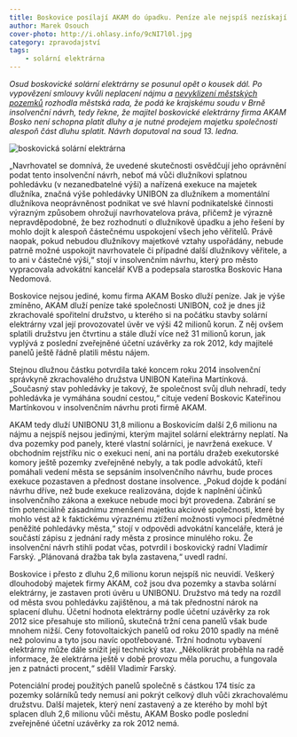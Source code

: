 ```yaml
---
title: Boskovice posílají AKAM do úpadku. Peníze ale nejspíš nezískají
author: Marek Osouch
cover-photo: http://i.ohlasy.info/9cNI7l0l.jpg
category: zpravodajství
tags:
    - solární elektrárna
---
```


*Osud boskovické solární elektrárny se posunul opět o kousek dál. Po vypovězení smlouvy kvůli neplacení nájmu a [nevyklizení městských pozemků](/clanky/2015/08/solary-po-vypovedi.html) rozhodla městská rada, že podá ke krajskému soudu v Brně insolvenční návrh, tedy řekne, že majitel boskovické elektrárny firma AKAM Bosko není schopna platit dluhy a je nutné prodejem majetku společnosti alespoň část dluhu splatit. Návrh doputoval na soud 13. ledna.*

<img src="http://i.ohlasy.info/9cNI7l0.jpg" alt="boskovická solární elektrárna" class="img-responsive img-popup" data-author="Tomáš Znamenáček">

„Navrhovatel se domnívá, že uvedené skutečnosti osvědčují jeho oprávnění podat tento insolvenční návrh, neboť má vůči dlužníkovi splatnou pohledávku (v nezanedbatelné výši) a nařízená exekuce na majetek dlužníka, značná výše pohledávky UNIBON za dlužníkem a momentální dlužníkova neoprávněnost podnikat ve své hlavní podnikatelské činnosti výrazným způsobem ohrožují navrhovatelova práva, přičemž je výrazně nepravděpodobné, že bez rozhodnutí o dlužníkově úpadku a jeho řešení by mohlo dojít k alespoň částečnému uspokojení všech jeho věřitelů. Právě naopak, pokud nebudou dlužníkovy majetkové vztahy uspořádány, nebude patrně možné uspokojit navrhovatele či případné další dlužníkovy věřitele, a to ani v částečné výši,“ stojí v insolvenčním návrhu, který pro město vypracovala advokátní kancelář KVB a podepsala starostka Boskovic Hana Nedomová.

Boskovice nejsou jediné, komu firma AKAM Bosko dluží peníze. Jak je výše zmíněno, AKAM dluží peníze také společnosti UNIBON, což je dnes již zkrachovalé spořitelní družstvo, u kterého si na počátku stavby solární elektrárny vzal její provozovatel úvěr ve výši 42 milionů korun. Z něj ovšem splatili družstvu jen čtvrtinu a stále dluží více než 31 milionů korun, jak vyplývá z poslední zveřejněné účetní uzávěrky za rok 2012, kdy majitelé panelů ještě řádně platili městu nájem.

Stejnou dlužnou částku potvrdila také koncem roku 2014 insolvenční správkyně zkrachovalého družstva UNIBON Kateřina Martínková. „Současný stav pohledávky je takový, že společnost svůj dluh nehradí, tedy pohledávka je vymáhána soudní cestou,“ cituje vedení Boskovic Kateřinou Martínkovou v insolvenčním návrhu proti firmě AKAM.

AKAM tedy dluží UNIBONU 31,8 milionu a Boskovicím další 2,6 milionu na nájmu a nejspíš nejsou jedinými, kterým majitel solární elektrárny neplatí. Na dva pozemky pod panely, které vlastní solárníci, je navržená exekuce. V obchodním rejstříku nic o exekuci není, ani na portálu dražeb exekutorské komory ještě pozemky zveřejněné nebyly, a tak podle advokátů, kteří pomáhali vedení města se sepsáním insolvenčního návrhu, bude proces exekuce pozastaven a přednost dostane insolvence. „Pokud dojde k podání návrhu dříve, než bude exekuce realizována, dojde k naplnění účinků insolvenčního zákona a exekuce nebude moci být provedena. Zabrání se tím potenciálně zásadnímu zmenšení majetku akciové společnosti, které by mohlo vést až k faktickému výraznému ztížení možnosti vymoci předmětné peněžité pohledávky města,“ stojí v odpovědi advokátní kanceláře, která je součástí zápisu z jednání rady města z prosince minulého roku. Že insolvenční návrh stihli podat včas, potvrdil i boskovický radní Vladimír Farský. „Plánovaná dražba tak byla zastavena,“ uvedl radní.

Boskovice i přesto z dluhu 2,6 milionu korun nejspíš nic neuvidí. Veškerý dlouhodobý majetek firmy AKAM, což jsou dva pozemky a stavba solární elektrárny, je zastaven proti úvěru u UNIBONU. Družstvo má tedy na rozdíl od města svou pohledávku zajištěnou, a má tak přednostní nárok na splacení dluhu. Účetní hodnota elektrárny podle účetní uzávěrky za rok 2012 sice přesahuje sto milionů, skutečná tržní cena panelů však bude mnohem nižší. Ceny fotovoltaických panelů od roku 2010 spadly na méně než polovinu a tyto jsou navíc opotřebované. Tržní hodnotu vybavení elektrárny může dále snížit její technický stav. „Několikrát proběhla na radě informace, že elektrárna ještě v době provozu měla poruchu, a fungovala jen z patnácti procent,“ sdělil Vladimír Farský. 

Potenciální prodej použitých panelů společně s částkou 174 tisíc za pozemky solárníků tedy nemusí ani pokrýt celkový dluh vůči zkrachovalému družstvu. Další majetek, který není zastavený a ze kterého by mohl být splacen dluh 2,6 milionu vůči městu, AKAM Bosko podle poslední zveřejněné účetní uzávěrky za rok 2012 nemá.


